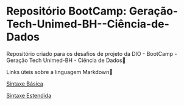 # Repositório BootCamp: Geração-Tech-Unimed-BH--Ciência-de-Dados
Repositório criado para os desafios de projeto da DIO - BootCamp - Geração Tech Unimed-BH - Ciência de Dados:rocket:

Links úteis sobre a linguagem Markdown:book:

[Sintaxe Básica](https://www.markdownguide.org/basic-syntax/)

[Sintaxe Estendida](https://www.markdownguide.org/extended-syntax/)


